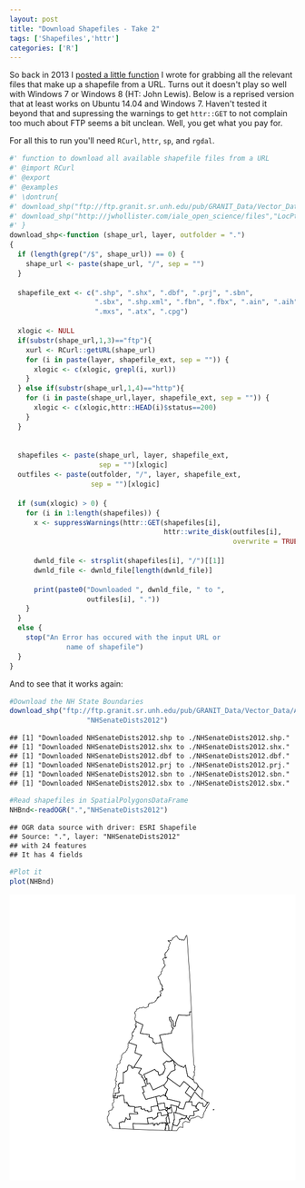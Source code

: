 ```yaml
---
layout: post
title: "Download Shapefiles - Take 2"
tags: ['Shapefiles','httr']
categories: ['R']
---
```




So back in 2013 I [posted a little function](https://landeco2point0.wordpress.com/2013/09/30/an-r-function-to-download-shapefiles/) I wrote for grabbing all the relevant files that make up a shapefile from a URL.  Turns out it doesn't play so well with Windows 7 or Windows 8 (HT: John Lewis).  Below is a reprised version that at least works on Ubuntu 14.04 and Windows 7.  Haven't tested it beyond that and supressing the warnings to get `httr::GET` to not complain too much about FTP seems a bit unclean.  Well, you get what you pay for. 

For all this to run you'll need `RCurl`, `httr`, `sp`, and `rgdal`.


```r
#' function to download all available shapefile files from a URL
#' @import RCurl
#' @export
#' @examples
#' \dontrun{
#' download_shp("ftp://ftp.granit.sr.unh.edu/pub/GRANIT_Data/Vector_Data/Administrative_and_Political_Boundaries/d-nhsenatedists/2012","NHSenateDists2012")
#' download_shp("http://jwhollister.com/iale_open_science/files","LocPt")
#' }
download_shp<-function (shape_url, layer, outfolder = ".") 
{
  if (length(grep("/$", shape_url)) == 0) {
    shape_url <- paste(shape_url, "/", sep = "")
  }
  
  shapefile_ext <- c(".shp", ".shx", ".dbf", ".prj", ".sbn", 
                     ".sbx", ".shp.xml", ".fbn", ".fbx", ".ain", ".aih", ".ixs", 
                     ".mxs", ".atx", ".cpg")

  xlogic <- NULL
  if(substr(shape_url,1,3)=="ftp"){
    xurl <- RCurl::getURL(shape_url)
    for (i in paste(layer, shapefile_ext, sep = "")) {
      xlogic <- c(xlogic, grepl(i, xurl))
    }
  } else if(substr(shape_url,1,4)=="http"){
    for (i in paste(shape_url,layer, shapefile_ext, sep = "")) {
      xlogic <- c(xlogic,httr::HEAD(i)$status==200)
    }  
  }
  
 
  shapefiles <- paste(shape_url, layer, shapefile_ext, 
                      sep = "")[xlogic]
  outfiles <- paste(outfolder, "/", layer, shapefile_ext, 
                    sep = "")[xlogic]
  
  if (sum(xlogic) > 0) {
    for (i in 1:length(shapefiles)) {
      x <- suppressWarnings(httr::GET(shapefiles[i], 
                                      httr::write_disk(outfiles[i],
                                                       overwrite = TRUE)))
      
      dwnld_file <- strsplit(shapefiles[i], "/")[[1]]
      dwnld_file <- dwnld_file[length(dwnld_file)]
      
      print(paste0("Downloaded ", dwnld_file, " to ", 
                   outfiles[i], "."))
    }
  }
  else {
    stop("An Error has occured with the input URL or 
              name of shapefile")
  }
}
```

And to see that it works again:


```r
#Download the NH State Boundaries
download_shp("ftp://ftp.granit.sr.unh.edu/pub/GRANIT_Data/Vector_Data/Administrative_and_Political_Boundaries/d-nhsenatedists/2012",
                   "NHSenateDists2012")
```

```
## [1] "Downloaded NHSenateDists2012.shp to ./NHSenateDists2012.shp."
## [1] "Downloaded NHSenateDists2012.shx to ./NHSenateDists2012.shx."
## [1] "Downloaded NHSenateDists2012.dbf to ./NHSenateDists2012.dbf."
## [1] "Downloaded NHSenateDists2012.prj to ./NHSenateDists2012.prj."
## [1] "Downloaded NHSenateDists2012.sbn to ./NHSenateDists2012.sbn."
## [1] "Downloaded NHSenateDists2012.sbx to ./NHSenateDists2012.sbx."
```

```r
#Read shapefiles in SpatialPolygonsDataFrame
NHBnd<-readOGR(".","NHSenateDists2012")
```

```
## OGR data source with driver: ESRI Shapefile 
## Source: ".", layer: "NHSenateDists2012"
## with 24 features
## It has 4 fields
```

```r
#Plot it
plot(NHBnd)
```

![plot of chunk run_it](figure/run_it-1.png) 
